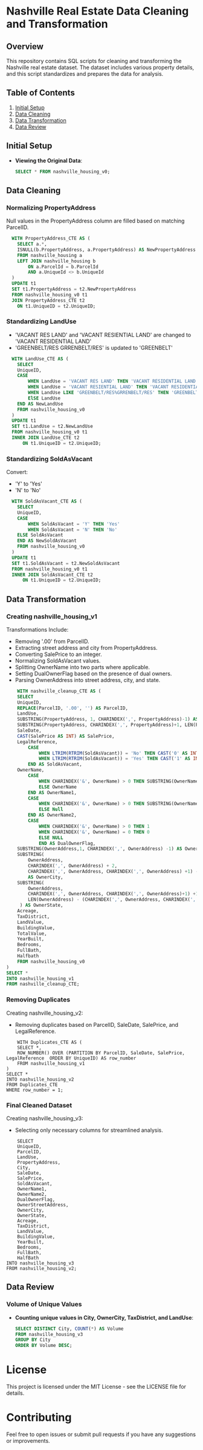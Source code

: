 # Nashville Real Estate Data Cleaning and Transformation

## Overview
This repository contains SQL scripts for cleaning and transforming the Nashville real estate dataset. The dataset includes various property details, and this script standardizes and prepares the data for analysis.

## Table of Contents
1. [Initial Setup](#initial-setup)
2. [Data Cleaning](#data-cleaning)
3. [Data Transformation](#data-transformation)
4. [Data Review](#data-review)

## Initial Setup
- **Viewing the Original Data**:
  ```sql
  SELECT * FROM nashville_housing_v0;

## Data Cleaning
### Normalizing PropertyAddress
Null values in the PropertyAddress column are filled based on matching ParcelID.
```sql
  WITH PropertyAddress_CTE AS (
    SELECT a.*,
    ISNULL(b.PropertyAddress, a.PropertyAddress) AS NewPropertyAddress
    FROM nashville_housing a
    LEFT JOIN nashville_housing b 
        ON a.ParcelId = b.ParcelId
        AND a.UniqueId <> b.UniqueId
  )
  UPDATE t1
  SET t1.PropertyAddress = t2.NewPropertyAddress
  FROM nashville_housing_v0 t1
  JOIN PropertyAddress_CTE t2
    ON t1.UniqueID = t2.UniqueID;
```

### Standardizing LandUse
- 'VACANT RES LAND' and 'VACANT RESIENTIAL LAND' are changed to 'VACANT RESIDENTIAL LAND'
- 'GREENBELT/RES GRRENBELT/RES' is updated to 'GREENBELT'
``` sql
  WITH LandUse_CTE AS (
    SELECT
    UniqueID,
    CASE 
        WHEN LandUse = 'VACANT RES LAND' THEN 'VACANT RESIDENTIAL LAND'
        WHEN LandUse = 'VACANT RESIENTIAL LAND' THEN 'VACANT RESIDENTIAL LAND'
        WHEN LandUse LIKE 'GREENBELT/RES%GRRENBELT/RES' THEN 'GREENBELT'
        ElSE LandUse
    END AS NewLandUse
    FROM nashville_housing_v0
  )
  UPDATE t1
  SET t1.LandUse = t2.NewLandUse
  FROM nashville_housing_v0 t1
  INNER JOIN LandUse_CTE t2
      ON t1.UniqueID = t2.UniqueID;
```

### Standardizing SoldAsVacant
Convert:
- 'Y' to 'Yes'
- 'N' to 'No'
``` sql
  WITH SoldAsVacant_CTE AS (
    SELECT
    UniqueID,
    CASE
        WHEN SoldAsVacant = 'Y' THEN 'Yes'
        WHEN SoldAsVacant = 'N' THEN 'No'
    ELSE SoldAsVacant
    END AS NewSoldAsVacant
    FROM nashville_housing_v0
  )
  UPDATE t1
  SET t1.SoldAsVacant = t2.NewSoldAsVacant
  FROM nashville_housing_v0 t1
  INNER JOIN SoldAsVacant_CTE t2
      ON t1.UniqueID = t2.UniqueID;
```

## Data Transformation
### Creating nashville_housing_v1
Transformations Include:
- Removing '.00' from ParcelID.
- Extracting street address and city from PropertyAddress.
- Converting SalePrice to an integer.
- Normalizing SoldAsVacant values.
- Splitting OwnerName into two parts where applicable.
- Setting DualOwnerFlag based on the presence of dual owners.
- Parsing OwnerAddress into street address, city, and state.
``` sql
    WITH nashville_cleanup_CTE AS (
    SELECT 
    UniqueID,
    REPLACE(ParcelID, '.00', '') AS ParcelID,
    LandUse,
    SUBSTRING(PropertyAddress, 1, CHARINDEX(',', PropertyAddress)-1) AS PropertyAddress,
    SUBSTRING(PropertyAddress, CHARINDEX(',', PropertyAddress)+1, LEN(PropertyAddress)) AS City,
    SaleDate,
    CAST(SalePrice AS INT) AS SalePrice,
    LegalReference,
        CASE 
            WHEN LTRIM(RTRIM(SoldAsVacant)) = 'No' THEN CAST('0' AS INT)
            WHEN LTRIM(RTRIM(SoldAsVacant)) = 'Yes' THEN CAST('1' AS INT)
        END AS SoldAsVacant,
    OwnerName,
        CASE 
            WHEN CHARINDEX('&', OwnerName) > 0 THEN SUBSTRING(OwnerName, 1, CHARINDEX('&', OwnerName)-1)
            ELSE OwnerName
        END AS OwnerName1,
        CASE 
            WHEN CHARINDEX('&', OwnerName) > 0 THEN SUBSTRING(OwnerName, CHARINDEX('&', OwnerName)+1, LEN(OwnerName)) 
            ELSE Null
        END AS OwnerName2,
        CASE
            WHEN CHARINDEX('&', OwnerName) > 0 THEN 1 
            WHEN CHARINDEX('&', OwnerName) = 0 THEN 0
            ELSE NULL
            END AS DualOwnerFlag,
    SUBSTRING(OwnerAddress,1, CHARINDEX(',', OwnerAddress) -1) AS OwnerStreetAddress,
    SUBSTRING(
        OwnerAddress, 
        CHARINDEX(',', OwnerAddress) + 2, 
        CHARINDEX(',', OwnerAddress, CHARINDEX(',', OwnerAddress) +1) - CHARINDEX(',', OwnerAddress) - 2) 
        AS OwnerCity,
    SUBSTRING(
        OwnerAddress, 
        CHARINDEX(',', OwnerAddress, CHARINDEX(',', OwnerAddress)+1) +1,
        LEN(OwnerAddress) - (CHARINDEX(',', OwnerAddress, CHARINDEX(',', OwnerAddress) + 1))
     ) AS OwnerState,
    Acreage,
    TaxDistrict,
    LandValue,
    BuildingValue,
    TotalValue,
    YearBuilt,
    Bedrooms,
    FullBath,
    Halfbath
    FROM nashville_housing_v0
)
SELECT *
INTO nashville_housing_v1
FROM nashville_cleanup_CTE;
```

### Removing Duplicates
Creating nashville_housing_v2:
- Removing duplicates based on ParcelID, SaleDate, SalePrice, and LegalReference.
```
    WITH Duplicates_CTE AS (
    SELECT *,
    ROW_NUMBER() OVER (PARTITION BY ParcelID, SaleDate, SalePrice, LegalReference  ORDER BY UniqueID) AS row_number
    FROM nashville_housing_v1
)
SELECT *
INTO nashville_housing_v2
FROM Duplicates_CTE
WHERE row_number = 1;
```

### Final Cleaned Dataset
Creating nashville_housing_v3:
- Selecting only necessary columns for streamlined analysis.
```
    SELECT 
    UniqueID,
    ParcelID,
    LandUse,
    PropertyAddress,
    City,
    SaleDate,
    SalePrice,
    SoldAsVacant,
    OwnerName1,
    OwnerName2, 
    DualOwnerFlag,
    OwnerStreetAddress,
    OwnerCity,
    OwnerState,
    Acreage,
    TaxDistrict,
    LandValue,
    BuildingValue,
    YearBuilt,
    Bedrooms,
    FullBath,
    HalfBath
INTO nashville_housing_v3
FROM nashville_housing_v2;
```

## Data Review
### Volume of Unique Values
- **Counting unique values in City, OwnerCity, TaxDistrict, and LandUse**:
  ```sql
  SELECT DISTINCT City, COUNT(*) AS Volume
  FROM nashville_housing_v3
  GROUP BY City
  ORDER BY Volume DESC;

# License
This project is licensed under the MIT License - see the LICENSE file for details.

# Contributing
Feel free to open issues or submit pull requests if you have any suggestions or improvements.


